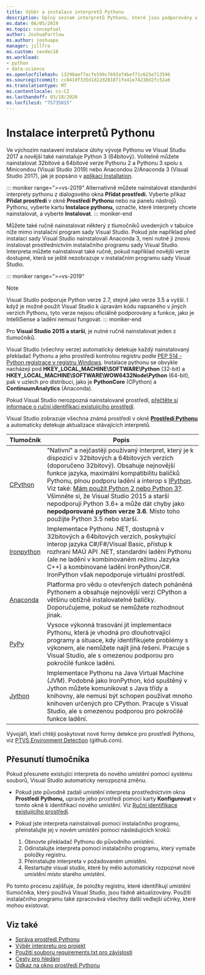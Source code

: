 ```yaml
---
title: Výběr a instalace interpretů Pythonu
description: Úplný seznam interpretů Pythonu, které jsou podporovány v sadě Visual Studio se stručným návodem, kde najít své instalační programy.
ms.date: 06/05/2019
ms.topic: conceptual
author: JoshuaPartlow
ms.author: joshuapa
manager: jillfra
ms.custom: seodec18
ms.workload:
- python
- data-science
ms.openlocfilehash: 13290aef7acfe599c7693af4be771c625e713596
ms.sourcegitcommit: cc841df335d1d22d281871fe41e74238d2fc52a6
ms.translationtype: MT
ms.contentlocale: cs-CZ
ms.lasthandoff: 03/18/2020
ms.locfileid: "75735815"
---
```

# <a name="install-python-interpreters"></a>Instalace interpretů Pythonu

Ve výchozím nastavení instalace úlohy vývoje Pythonu ve Visual Studiu 2017 a novější také nainstaluje Python 3 (64bitový). Volitelně můžete nainstalovat 32bitové a 64bitové verze Pythonu 2 a Pythonu 3 spolu s Minicondou (Visual Studio 2019) nebo Anacondou 2/Anaconda 3 (Visual Studio 2017), jak je popsáno v [aplikaci Installation](installing-python-support-in-visual-studio.md).

::: moniker range=">=vs-2019"
Alternativně můžete nainstalovat standardní interprety pythonu z dialogového okna **Přidat prostředí.** Vyberte příkaz **Přidat prostředí** v okně **Prostředí Pythonu** nebo na panelu nástrojů Pythonu, vyberte kartu **Instalace pythonu,** označte, které interprety chcete nainstalovat, a vyberte **Instalovat**.
::: moniker-end

Můžete také ručně nainstalovat některý z tlumočníků uvedených v tabulce níže mimo instalační program sady Visual Studio. Pokud jste například před instalací sady Visual Studio nainstalovali Anaconda 3, není nutné ji znovu instalovat prostřednictvím instalačního programu sady Visual Studio. Interpreta můžete nainstalovat také ručně, pokud například novější verze dostupné, která se ještě nezobrazuje v instalačním programu sady Visual Studio.

::: moniker range=">=vs-2019"
> [!Note]
> Visual Studio podporuje Python verze 2.7, stejně jako verze 3.5 a vyšší. I když je možné použít Visual Studio k úpravám kódu napsaného v jiných verzích Pythonu, tyto verze nejsou oficiálně podporovány a funkce, jako je IntelliSense a ladění nemusí fungovat.
::: moniker-end

Pro **Visual Studio 2015 a starší**, je nutné ručně nainstalovat jeden z tlumočníků.

Visual Studio (všechny verze) automaticky detekuje každý nainstalovaný překladač Pythonu a jeho prostředí kontrolou registru podle [PEP 514 - Python registrace v registru Windows](https://www.python.org/dev/peps/pep-0514/). Instalace pythonu se obvykle nacházejí pod **HKEY_LOCAL_MACHINE\SOFTWARE\Python** (32-bit) a **HKEY_LOCAL_MACHINE\SOFTWARE\WOW6432Node\Python** (64-bit), pak v uzlech pro distribuci, jako je **PythonCore** (CPython) a **ContinuumAnalytics** (Anaconda).

Pokud Visual Studio nerozpozná nainstalované prostředí, [přečtěte si informace o ruční identifikaci existujícího prostředí](managing-python-environments-in-visual-studio.md#manually-identify-an-existing-environment).

Visual Studio zobrazuje všechna známá prostředí v okně [**Prostředí Pythonu**](managing-python-environments-in-visual-studio.md#the-python-environments-window) a automaticky detekuje aktualizace stávajících interpretů.

| Tlumočník | Popis |
| --- | --- |
| [CPython](https://www.python.org/) | "Nativní" a nejčastěji používaný interpret, který je k dispozici v 32bitových a 64bitových verzích (doporučeno 32bitový). Obsahuje nejnovější funkce jazyka, maximální kompatibilitu balíčků Pythonu, plnou podporu ladění a interop s [IPython](https://ipython.org/). Viz také: [Mám použít Python 2 nebo Python 3?](https://wiki.python.org/moin/Python2orPython3). Všimněte si, že Visual Studio 2015 a starší nepodporují Python 3.6+ a může dát chyby jako **nepodporované python verze 3.6**. Místo toho použijte Python 3.5 nebo starší. |
| [Ironpython](https://github.com/IronLanguages/ironpython2) | Implementace Pythonu .NET, dostupná v 32bitových a 64bitových verzích, poskytující interop jazyka C#/F#/Visual Basic, přístup k rozhraní MAÚ API .NET, standardní ladění Pythonu (ale ne ladění v kombinovaném režimu Jazyka C++) a kombinované ladění IronPython/C#. IronPython však nepodporuje virtuální prostředí. |
| [Anaconda](https://www.continuum.io) | Platforma pro vědu o otevřených datech poháněná Pythonem a obsahuje nejnovější verzi CPython a většinu obtížně instalovatelné balíčky. Doporučujeme, pokud se nemůžete rozhodnout jinak. |
| [PyPy](https://www.pypy.org/) | Vysoce výkonná trasování jit implementace Pythonu, která je vhodná pro dlouhotrvající programy a situace, kdy identifikujete problémy s výkonem, ale nemůžete najít jiná řešení. Pracuje s Visual Studio, ale s omezenou podporou pro pokročilé funkce ladění. |
| [Jython](https://www.jython.org/) | Implementace Pythonu na Java Virtual Machine (JVM). Podobně jako IronPython, kód spuštěný v Jython můžete komunikovat s Java třídy a knihovny, ale nemusí být schopen používat mnoho knihoven určených pro CPython. Pracuje s Visual Studio, ale s omezenou podporou pro pokročilé funkce ladění. |

Vývojáři, kteří chtějí poskytovat nové formy detekce pro prostředí Pythonu, viz [PTVS Environment Detection](https://github.com/Microsoft/PTVS/wiki/Extensibility-Environments) (github.com).

## <a name="move-an-interpreter"></a>Přesunutí tlumočníka

Pokud přesunete existující interpreta do nového umístění pomocí systému souborů, Visual Studio automaticky nerozpozná změnu.

- Pokud jste původně zadali umístění interpreta prostřednictvím okna **Prostředí Pythonu,** upravte jeho prostředí pomocí karty **Konfigurovat** v tomto okně k identifikaci nového umístění. Viz [Ruční identifikace existujícího prostředí](managing-python-environments-in-visual-studio.md#manually-identify-an-existing-environment).

- Pokud jste interpreta nainstalovali pomocí instalačního programu, přeinstalujte jej v novém umístění pomocí následujících kroků:

  1. Obnovte překladač Pythonu do původního umístění.
  2. Odinstalujte interpreta pomocí instalačního programu, který vymaže položky registru.
  3. Přeinstalujte interpreta v požadovaném umístění.
  4. Restartujte visual studio, které by mělo automaticky rozpoznat nové umístění místo starého umístění.

Po tomto procesu zajišťuje, že položky registru, které identifikují umístění tlumočníka, který používá Visual Studio, jsou řádně aktualizovány. Použití instalačního programu také zpracovává všechny další vedlejší účinky, které mohou existovat.

## <a name="see-also"></a>Viz také

- [Správa prostředí Pythonu](managing-python-environments-in-visual-studio.md)
- [Výběr interpretu pro projekt](selecting-a-python-environment-for-a-project.md)
- [Použití souboru requirements.txt pro závislosti](managing-required-packages-with-requirements-txt.md)
- [Cesty pro hledání](search-paths.md)
- [Odkaz na okno prostředí Pythonu](python-environments-window-tab-reference.md)
